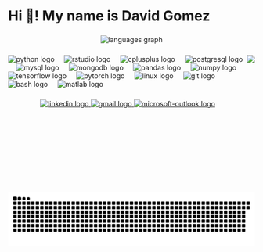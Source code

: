 <h1 align="left">Hi 👋! My name is David Gomez</h1>

###

<div align="center">
  <img src="https://github-readme-stats.vercel.app/api/top-langs?username=DavidGT08&locale=en&hide_title=false&layout=compact&card_width=320&langs_count=5&theme=dracula&hide_border=false" height="150" alt="languages graph"  />
</div>

###

<img align="right" height="280" src="https://media4.giphy.com/media/v1.Y2lkPTc5MGI3NjExNWxxdzN4ZTZnY3BhZG9nMnEyamZuYnVkdWF6cGo4ZGEzamFxaXN4OCZlcD12MV9pbnRlcm5hbF9naWZfYnlfaWQmY3Q9Zw/Rzu70qPFoDRJs67gNA/giphy.webp"  />

###

<div align="left">
  <img src="https://cdn.jsdelivr.net/gh/devicons/devicon/icons/python/python-original.svg" height="30" alt="python logo"  />
  <img width="12" />
  <img src="https://cdn.jsdelivr.net/gh/devicons/devicon/icons/rstudio/rstudio-original.svg" height="30" alt="rstudio logo"  />
  <img width="12" />
  <img src="https://cdn.jsdelivr.net/gh/devicons/devicon/icons/cplusplus/cplusplus-original.svg" height="30" alt="cplusplus logo"  />
  <img width="12" />
  <img src="https://cdn.jsdelivr.net/gh/devicons/devicon/icons/postgresql/postgresql-original.svg" height="30" alt="postgresql logo"  />
  <img width="12" />
  <img src="https://cdn.jsdelivr.net/gh/devicons/devicon/icons/mysql/mysql-original-wordmark.svg" height="30" alt="mysql logo"  />
  <img width="12" />
  <img src="https://cdn.jsdelivr.net/gh/devicons/devicon/icons/mongodb/mongodb-plain-wordmark.svg" height="30" alt="mongodb logo"  />
  <img width="12" />
  <img src="https://cdn.jsdelivr.net/gh/devicons/devicon/icons/pandas/pandas-original.svg" height="30" alt="pandas logo"  />
  <img width="12" />
  <img src="https://cdn.jsdelivr.net/gh/devicons/devicon/icons/numpy/numpy-original.svg" height="30" alt="numpy logo"  />
  <img width="12" />
  <img src="https://cdn.jsdelivr.net/gh/devicons/devicon/icons/tensorflow/tensorflow-original.svg" height="30" alt="tensorflow logo"  />
  <img width="12" />
  <img src="https://cdn.jsdelivr.net/gh/devicons/devicon/icons/pytorch/pytorch-original.svg" height="30" alt="pytorch logo"  />
  <img width="12" />
  <img src="https://cdn.jsdelivr.net/gh/devicons/devicon/icons/linux/linux-original.svg" height="30" alt="linux logo"  />
  <img width="12" />
  <img src="https://cdn.jsdelivr.net/gh/devicons/devicon/icons/git/git-original.svg" height="30" alt="git logo"  />
  <img width="12" />
  <img src="https://cdn.jsdelivr.net/gh/devicons/devicon/icons/bash/bash-original.svg" height="30" alt="bash logo"  />
  <img width="12" />
  <img src="https://skillicons.dev/icons?i=matlab" height="30" alt="matlab logo"  />
</div>

###

<div align="center">
<a href="https://www.linkedin.com/in/david-gomez-torres08" target="_blank">
  <img src="https://img.shields.io/static/v1?message=LinkedIn&logo=linkedin&label=&color=0077B5&logoColor=white&labelColor=&style=for-the-badge" height="35" alt="linkedin logo" />
</a>

  <a href="dgomez16@alumnos.uaq.mx" target="_blank">
    <img src="https://img.shields.io/static/v1?message=Gmail&logo=gmail&label=&color=D14836&logoColor=white&labelColor=&style=for-the-badge" height="35" alt="gmail logo"  />
  </a>
  <a href="davidgomtorres@outlook.es" target="_blank">
    <img src="https://img.shields.io/static/v1?message=Outlook&logo=microsoft-outlook&label=&color=0078D4&logoColor=orange&labelColor=&style=for-the-badge" height="35" alt="microsoft-outlook logo"  />
  </a>
</div>

###

<br clear="both">

<img src="https://raw.githubusercontent.com/DavidGT08/DavidGT08/output/snake.svg" alt="Snake animation" />

###
